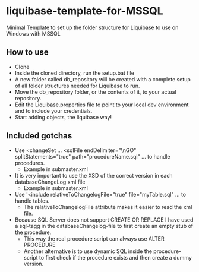 # liquibase-template-for-MSSQL
Minimal Template to set up the folder structure for Liquibase to use on Windows with MSSQL

## How to use
* Clone
* Inside the cloned directory, run the setup.bat file
* A new folder called db_repository will be created with a complete setup of all folder structures needed for Liquibase to run.
* Move the db_repository folder, or the contents of it, to your actual repository. 
* Edit the Liquibase.properties file to point to your local dev environment and to include your credentials.
* Start adding objects, the liquibase way!

## Included gotchas
* Use <changeSet ... <sqlFile endDelimiter="\nGO" splitStatements="true" path="procedureName.sql" ... to handle procedures.
   * Example in submaster.xml
* It is very important to use the XSD of the correct version in each databaseChangeLog.xml file
   * Example in submaster.xml
* Use '<include relativeToChangelogFile="true" file="myTable.sql" ... to handle tables. 
  * The relativeToChangelogFile attribute makes it easier to read the xml file.
* Because SQL Server does not support CREATE OR REPLACE I  have used a sql-tagg in the databaseChangelog-file to first create an empty stub of the procedure.
  * This way the real procedure script can always use ALTER PROCEDURE
  * Another alternative is to use dynamic SQL inside the procedure-script to first check if the procedure exists and then create a dummy version.
